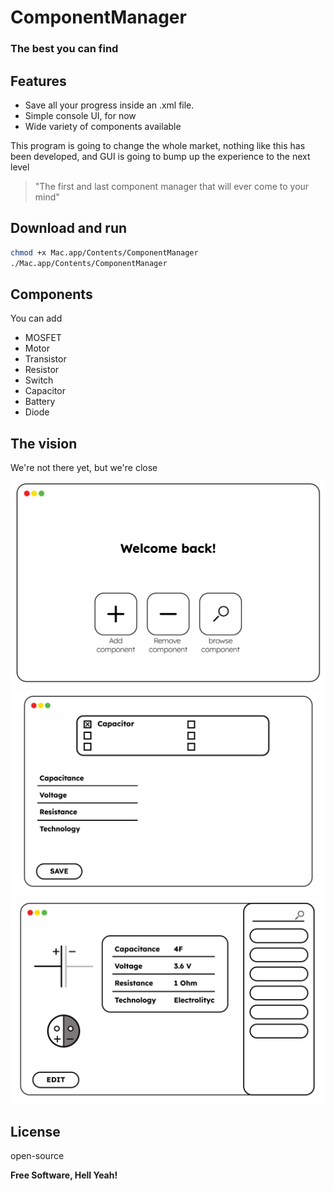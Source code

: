 # ComponentManager
### The best you can find



## Features

- Save all your progress inside an .xml file.
- Simple console UI, for now
- Wide variety of components available

This program is going to change the whole market, nothing like this has been developed, and GUI is going to bump up the experience to the next level

> "The first and last component manager that will ever come to your mind"

## Download and run

```sh
chmod +x Mac.app/Contents/ComponentManager
./Mac.app/Contents/ComponentManager
```
## Components
   You can add
   - MOSFET
   - Motor
   - Transistor
   - Resistor
   - Switch
   - Capacitor
   - Battery
   - Diode
## The vision
We're not there yet, but we're close

![alt text](https://github.com/matys2022/ComponentProject/blob/main/art1.png?raw=true)
![alt text](https://github.com/matys2022/ComponentProject/blob/main/art2.png?raw=true)
![alt text](https://github.com/matys2022/ComponentProject/blob/main/art3.png?raw=true)


## License

open-source

**Free Software, Hell Yeah!**
